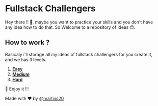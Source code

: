 # Fullstack Challengers

Hey there !! 👋, maybe you want to practice your skills and you don't have any idea how to do that. So Welcome to a repository of ideas 😊.

## How to work ?

Basicaly i'll storage all my ideas of fullstack challengers for you create it, and we has 3 levels.

1.  **[Easy](./easy)**
2.  **[Medium](./medium)**
3.  **[Hard](./hard)**

🚀 Enjoy it !!!

Made with ❤️ by [@martins20](https://www.github.com/martins20)
